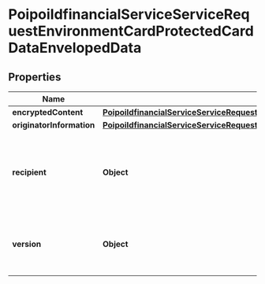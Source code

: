 # PoipoiIdfinancialServiceServiceRequestEnvironmentCardProtectedCardDataEnvelopedData

## Properties
Name | Type | Description | Notes
------------ | ------------- | ------------- | -------------
**encryptedContent** | [**PoipoiIdfinancialServiceServiceRequestEnvironmentCardProtectedCardDataEnvelopedDataEncryptedContent**](PoipoiIdfinancialServiceServiceRequestEnvironmentCardProtectedCardDataEnvelopedDataEncryptedContent.md) |  |  [optional]
**originatorInformation** | [**PoipoiIdfinancialServiceServiceRequestEnvironmentCardProtectedCardDataEnvelopedDataOriginatorInformation**](PoipoiIdfinancialServiceServiceRequestEnvironmentCardProtectedCardDataEnvelopedDataOriginatorInformation.md) |  |  [optional]
**recipient** | **Object** | Session key or identification of the protection key used by the recipient. | 
**version** | **Object** | Number of objects represented as an integer.&lt;br/&gt; |  [optional]
